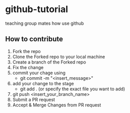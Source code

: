 # github-tutorial
teaching group mates how use github 


## How to contribute
1. Fork the repo
2. Clone the Forked repo to your local machine
3. Create a branch of the Forked repo
4. Fix the change
5. commit your chage using 
    - git commit -m "<insert_message></insert>"
6. add your change to the stage 
    - git add . (or specify the exact file you want to add)
7. git push <insert_your_branch_name></insert>
8. Submit a PR request
9. Accept & Merge Changes from PR request
